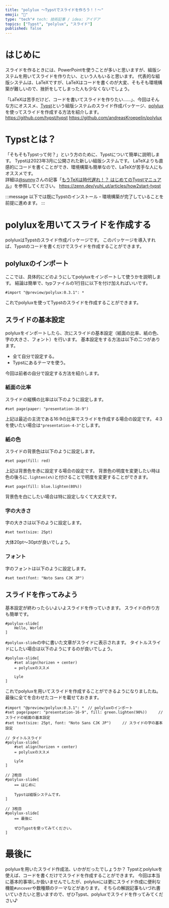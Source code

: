 ```yaml
---
title: "polylux ～Typstでスライドを作ろう！！～"
emoji: "💬"
type: "tech"# tech: 技術記事 / idea: アイデア
topics: ["Typst", "polylux", "スライド"]
published: false
---
```

# はじめに
スライドを作るときには、PowerPointを使うことが多いと思いますが、組版システムを用いてスライドを作りたい、という人もいると思います。
代表的な組版システムは、LaTeXですが、LaTeXはコードを書くのが大変、そもそも環境構築が難しいので、挫折をしてしまった人も少なくないでしょう。

「LaTeXは苦手だけど、コードを書いてスライドを作りたい……」、今回はそんな方にオススメ、[Typst](https://github.com/typst/typst)という組版システムのスライド作成パッケージ、[polylux](https://github.com/andreasKroepelin/polylux)を使ってスライドを作成する方法を紹介します。
https://github.com/typst/typst
https://github.com/andreasKroepelin/polylux

# Typstとは？
「そもそもTypstって何？」という方のために、Typstについて簡単に説明します。
Typstは2023年3月に公開された新しい組版システムです。
LaTeXよりも直感的にコードを書くことができ、環境構築も簡単なので、LaTeXが苦手な人にもオススメです。  
詳細は[@sunny](https://zenn.dev/yuhi_ut)さんの記事「[もうTeXは時代遅れ！？ はじめてのTypstマニュアル](https://zenn.dev/yuhi_ut/articles/how2start-typst)」を参照してください。
https://zenn.dev/yuhi_ut/articles/how2start-typst

:::message
以下では既にTypstのインストール・環境構築が完了していることを前提に進めます。
:::

# polyluxを用いてスライドを作成する
polyluxはTypstのスライド作成パッケージです。
このパッケージを導入すれば、Typstのコードを書くだけでスライドを作成することができます。

## polyluxのインポート
ここでは、具体的にどのようにしてpolyluxをインポートして使うかを説明します。
結論は簡単で、typファイルの1行目に以下を付け加えればいいです。 
```
#import "@preview/polylux:0.3.1": *
```
これでpolyluxを使ってTypstのスライドを作成することができます。

## スライドの基本設定
polyluxをインポートしたら、次にスライドの基本設定（紙面の比率、紙の色、字の大きさ、フォント）を行います。
基本設定をする方法は以下の二つがあります。
* 全て自分で設定する。
* Typstにあるテーマを使う。

今回は前者の自分で設定する方法を紹介します。

### 紙面の比率
スライドの縦横の比率は以下のように設定します。
```
#set page(paper: "presentation-16-9")
```
上記は最近の主流である16:9の比率でスライドを作成する場合の設定です。
4:3を使いたい場合は`"presentation-4-3"`とします。

### 紙の色
スライドの背景色は以下のように設定します。
```
#set page(fill: red)
```
上記は背景色を赤に設定する場合の設定です。
背景色の明度を変更したい時は色の後ろに`.lighten(x%)`と付けることで明度を変更することができます。
```
#set page(fill: blue.lighten(80%))
```
背景色を白にしたい場合は特に設定しなくて大丈夫です。

### 字の大きさ
字の大きさは以下のように設定します。
```
#set text(size: 25pt)
```
大体20pt～30ptが良いでしょう。

### フォント
字のフォントは以下のように設定します。
```
#set text(font: "Noto Sans CJK JP")
```

## スライドを作ってみよう
基本設定が終わったらいよいよスライドを作っていきます。
スライドの作り方も簡単です。
```
#polylux-slide[
    Hello, World!
]
```
<!-- ![](/images/hello_world.png) -->

`#polylux-slide`の中に書いた文章がスライドに表示されます。
タイトルスライドにしたい場合は以下のようにするのが良いでしょう。
```
#polylux-slide[
    #set align(horizen + center)
    = polyluxのススメ

    Lyle
]
```
これでpolyluxを用いてスライドを作成することができるようになりましたね。
最後に全てを合わせたコードを載せておきます。
```
#import "@preview/polylux:0.3.1": *　// polyluxのインポート
#set page(paper: "presentation-16-9", fill: green.lighten(90%))     // スライドの紙面の基本設定
#set text(size: 25pt, font: "Noto Sans CJK JP")     // スライドの字の基本設定

// タイトルスライド
#polylux-slide[
    #set align(horizen + center)
    = polyluxのススメ

    Lyle
]

// 2枚目
#polylux-slide[
    == はじめに

    Typstは組版システムです。
]

// 3枚目
#polylux-slide[
    == 最後に

    ぜひTypstを使ってみてください。
]
```

# 最後に
polyluxを用いたスライド作成法、いかがだったでしょうか？
Typstとpolyluxを使えば、コードを書くだけでスライドを作成することができます。
今回は本当に基本的事項しか扱いませんでしたが、polyluxには更にスライド作成に便利な機能`#uncover`や数種類のテーマなどがあります。
そちらの解説記事もいづれ書いていきたいと思いますので、ぜひTypst、polyluxでスライドを作ってみてください♪